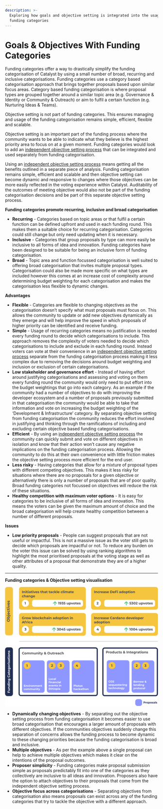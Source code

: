 ```yaml
---
description: >-
  Exploring how goals and objective setting is integrated into the usage of
  funding categories
---
```


# Goals & Objectives With Funding Categories

Funding categories offer a way to drastically simplify the funding categorisation of Catalyst by using a small number of broad, recurring and inclusive categorisations. Funding categories use a category based categorisation approach that brings together proposals based upon similar focus areas. Category based funding categorisation is where proposal types are grouped together around a similar topic area (e.g. Governance & Identity or Community & Outreach) or aim to fulfil a certain function (e.g. Nurturing Ideas & Teams).



Objective setting is not part of funding categories. This ensures managing and usage of the funding categorisation remains simple, efficient, flexible and scalable.



Objective setting is an important part of the funding process where the community wants to be able to indicate what they believe is the highest priority area to focus on at a given moment. Funding categories would look to add an [independent objective setting process](independent-goal-and-objective-setting-process.md) that can be integrated and used separately from funding categorisation.



Using an [independent objective setting process](independent-goal-and-objective-setting-process.md) means getting all the benefits outlined in a separate piece of analysis. Funding categorisation remains simple, efficient and scalable and then objective setting can become dynamic and responsive to changes where those objectives can be more easily reflected in the voting experience within Catalyst. Auditability of the outcomes of meeting objective would also not be part of the funding categorisation decisions and be part of this separate objective setting process.



**Funding categories promote recurring, inclusive and broad categorisation**

* **Recurring** - Categories based on topic areas or that fulfil a certain function can be defined upfront and used in each funding round. This makes them a suitable choice for recurring categorisation. Categories could still change but only need updating when it is necessary.
* **Inclusive** - Categories that group proposals by type can more easily be inclusive to all forms of idea and innovation. Funding categories have been designed to be suitable for being an inclusive form of funding categorisation.
* **Broad** - Topic area and function focussed categorisation is well suited to offering broad categorisation that invites multiple proposal types. Categorisation could also be made more specific on what types are included however this comes at an increase cost of complexity around determining budget weighting for each categorisation and makes the categorisation less flexible to dynamic changes.



**Advantages**

* **Flexible** - Categories are flexible to changing objectives as the categorisation doesn’t specify what must proposals must focus on. This allows the community to update or add new objectives dynamically as they emerge and will help improve the speed in which proposals of higher priority can be identified and receive funding.
* **Simple** - Usage of recurring categories means no justification is needed every funding round to decide which categorisations to include. This approach removes the complexity of voters needed to decide which categorisations to include and exclude in each funding round. Instead voters can vote at their convenience in an [independent objective setting process](independent-goal-and-objective-setting-process.md) separate from the funding categorisation process making it less complex due to removing the decisions around budget weighting and inclusion or exclusion of certain categorisations.
* **Low stakeholder and governance effort** - Instead of having effort around justifying categorisations and assessing and voting on them every funding round the community would only need to put effort into the budget weightings that go into each category. As an example if the community had a number of objectives to do with improving the developer ecosystem and a number of proposals previously submitted in that categorisation the community would be able to take that information and vote on increasing the budget weighting of the ‘Development & Infrastructure’ category. By separating objective setting from funding categorisation the community reduces the effort involved in justifying and thinking through the ramifications of including and excluding certain objective based funding categorisations.
* **Efficient** - By using an [independent objective setting process](independent-goal-and-objective-setting-process.md) the community can quickly submit and vote on different objectives in isolation and know that their action won’t cause any negative implications on the funding categorisation process. Allowing the community to do this at their own convenience with little friction makes the objective setting process more efficient for the end user.
* **Less risky** - Having categories that allow for a mixture of proposal types with different competing objectives. This makes it less risky for situations where there are no proposals for a given objective or alternatively there is only a number of proposals that are of poor quality. Broad funding categories not focussed on objectives will reduce the risk of these situations.
* **Healthy competition with maximum voter options** - It is easy for categories to be inclusive of all forms of idea and innovation. This means the voters can be given the maximum amount of choice and the broad categorisation will help create healthy competition between a number of different proposals.



**Issues**

* **Low priority proposals** - People can suggest proposals that are not useful or impactful. This is not a massive issue as the voter still gets to decide which proposals are impactful or not. To reduce any burden on the voter this issue can be solved by using ranking algorithms to highlight the most prioritised proposals at the voting stage as well as other attributes of a proposal that demonstrate they are of a higher quality.

****

**Funding categories & Objective setting visualisation**

![Independent objective setting process and funding categories](../.gitbook/assets/funding-categories-and-objectives.png)

* **Dynamically changing objectives** - By separating out the objective setting process from funding categorisation it becomes easier to use broad categorisation that encourages a larger amount of proposals with different objectives. If the communities objectives suddenly change this separation of concerns allows the funding process to become dynamic to these changing priorities because the funding categorisation is broad and inclusive.
* **Multiple objectives** - As per the example above a single proposal can help to achieve multiple objectives which makes it clear on the intentions of the proposal outcomes.
* **Proposer simplicity** - Funding categories make proposal submission simple as proposals predictably fit into one of the categories as they collectively are inclusive to all ideas and innovation. Proposers also have the option to attach objectives to their proposals that come from the independent objective setting process.
* **Objective focus across categorisations** - Separating objectives from categorisation also means proposals can exist across any of the funding categories that try to tackle the objective with a different approach.
